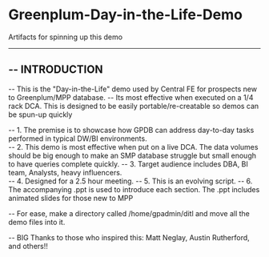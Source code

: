 Greenplum-Day-in-the-Life-Demo
==============================

Artifacts for spinning up this demo

------------------------------------
-- INTRODUCTION
------------------------------------
--  This is the "Day-in-the-Life" demo used by Central FE for prospects new to Greenplum/MPP database. 
--  Its most effective when executed on a 1/4 rack DCA.  This is designed to be easily portable/re-creatable so demos can be spun-up quickly


--  1. The premise is to showcase how GPDB can address day-to-day tasks performed in typical DW/BI environments.  
--  2. This demo is most effective when put on a live DCA.  The data volumes should be big enough to make an SMP database struggle but small enough to have queries complete quickly.
--  3. Target audience includes DBA, BI team, Analysts,  heavy influencers.  
--  4. Designed for a 2.5 hour meeting.
--  5. This is an evolving script.
--  6. The accompanying .ppt is used to introduce each section.  The .ppt includes animated slides for those new to MPP

-- For ease, make a directory called /home/gpadmin/ditl and move all the demo files into it.


-- BIG Thanks to those who inspired this:  Matt Neglay, Austin Rutherford, and others!!
